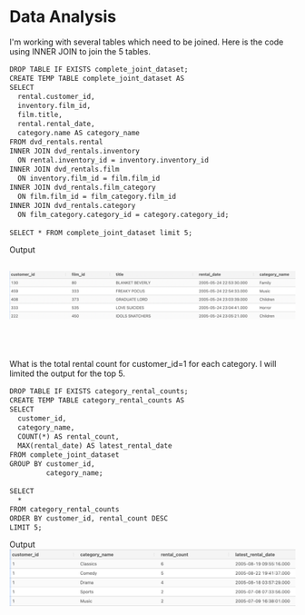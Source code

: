 # Data Analysis

I'm working with several tables which need to be joined.  Here is the code using INNER JOIN to join the 5 tables.
```
DROP TABLE IF EXISTS complete_joint_dataset;
CREATE TEMP TABLE complete_joint_dataset AS
SELECT
  rental.customer_id,
  inventory.film_id,
  film.title,
  rental.rental_date,
  category.name AS category_name
FROM dvd_rentals.rental
INNER JOIN dvd_rentals.inventory
  ON rental.inventory_id = inventory.inventory_id
INNER JOIN dvd_rentals.film
  ON inventory.film_id = film.film_id
INNER JOIN dvd_rentals.film_category
  ON film.film_id = film_category.film_id
INNER JOIN dvd_rentals.category
  ON film_category.category_id = category.category_id;

SELECT * FROM complete_joint_dataset limit 5;
```
Output

![My Image](images/join_tables.png)
-------
<br>
<br>

What is the total rental count for customer_id=1 for each category.  I will limited the output for the top 5. 
```
DROP TABLE IF EXISTS category_rental_counts;
CREATE TEMP TABLE category_rental_counts AS
SELECT
  customer_id,
  category_name,
  COUNT(*) AS rental_count,
  MAX(rental_date) AS latest_rental_date
FROM complete_joint_dataset
GROUP BY customer_id,
         category_name;

SELECT 
  *
FROM category_rental_counts
ORDER BY customer_id, rental_count DESC
LIMIT 5;
```
Output
![My Image](images/cat_rental_count.png)
